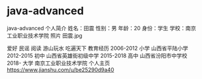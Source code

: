 # java-advanced
java-advanced
个人简介
姓名：田震
性别：男
年龄：20
身份：学生
学校：南京工业职业技术学院
照片
田震.jpg

爱好
民谣
阅读
游山玩水
吃遍天下
教育经历
2006-2012 小学 山西省平陆小学
2012-2015 初中 山西省英雄街初级中学
2015-2018 高中 山西省汾阳市中学校
2018- 大学 南京工业职业技术学院
个人主页
https://www.jianshu.com/u/be25290d9a40
